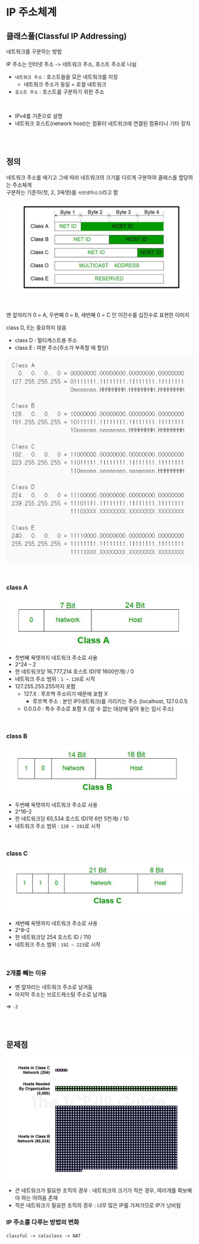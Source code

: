# IP 주소체계 

## 클래스풀(Classful IP Addressing)

네트워크를 구분하는 방법  

IP 주소는 인터넷 주소 -> 네트워크 주소, 호스트 주소로 나뉨

* `네트워크 주소` : 호스트들을 모은 네트워크를 지칭 
  * 네트워크 주소가 동일 = 로컬 네트워크 
* `호스트 주소` : 호스트를 구분하기 위한 주소

<br>

* IPv4를 기준으로 설명   
* 네트워크 호스트(network host)는 컴퓨터 네트워크에 연결된 컴퓨터나 기타 장치  
  
<br><br>

## 정의

네트워크 주소를 매기고 그에 따라 네트워크의 크기를 다르게 구분하여 클래스를 할당하는 주소체계   
구분하는 기준자(첫, 2, 3옥텟)를 `서브넷마스크`라고 함

![](../Images/클래스풀.png)

<br>

맨 앞자리가 0 = A, 두번째 0 = B, 세번째 0 = C 인 이진수를 십진수로 표현한 이미지

class D, E는 중요하지 않음  

* class D : 멀티캐스트용 주소 
* class E : 여분 주소(주소가 부족할 때 할당) 

![](../Images/클래스풀_십진수.png)

<br>

### class A

![](../Images/클래스풀_a.png)

- 첫번째 옥텟까지 네트워크 주소로 사용
- 2^24 – 2
- 한 네트워크당 16,777,214 호스트 ID(약 1600만개) / 0
- 네트워크 주소 범위 : `1 ~ 126`로 시작 
- 127.255.255.255까지 포함
  - 127.X : 루프백 주소이기 때문에 포함 X 
    - 루프백 주소 : 본인 IP(네트워크)를 가리키는 주소 (localhost, 127.0.0.1) 
  - 0.0.0.0 : 특수 주소로 포함 X (알 수 없는 대상에 달아 놓는 임시 주소)

<br>

### class B

![](../Images/클래스풀_b.png)

- 두번째 옥텟까지 네트워크 주소로 사용 
- 2^16–2
- 한 네트워크당 65,534 호스트 ID(약 6만 5천개) / 10
- 네트워크 주소 범위 : `128 ~ 191`로 시작

<br>

### class C

![](../Images/클래스풀_c.png)

- 세번째 옥텟까지 네트워크 주소로 사용
- 2^8–2
- 한 네트워크당 254 호스트 ID / 110 
- 네트워크 주소 범위 : `192 ~ 223`로 시작

<br>

### 2개를 빼는 이유

* 맨 앞자리는 네트워크 주소로 남겨둠 
* 마지막 주소는 브로드캐스팅 주소로 남겨둠  

=> `-2`

<br><br>

## 문제점

![](../Images/클래스풀_문제점.png)

* 큰 네트워크가 필요한 조직의 경우 : 네트워크의 크기가 작은 경우, 여러개를 확보해야 하는 어려움 존재 
* 작은 네트워크가 필요한 조직의 경우 : 너무 많은 IP를 가져가므로 IP가 낭비됨
    
### IP 주소를 다루는 방법의 변화

`classful -> calssless -> NAT`
